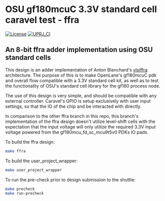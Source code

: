 # OSU gf180mcuC 3.3V standard cell caravel test - ffra

[![License](https://img.shields.io/badge/License-Apache%202.0-blue.svg)](https://opensource.org/licenses/Apache-2.0) [![UPRJ_CI](https://github.com/efabless/caravel_project_example/actions/workflows/user_project_ci.yml/badge.svg)](https://github.com/efabless/caravel_project_example/actions/workflows/user_project_ci.yml)


## An 8-bit ffra adder implementation using OSU standard cells

This design is an adder implementation of Anton Blanchard's [vlsiffra](docs/source/index.rst) architecture. The purpose of this is to make OpenLane's gf180mcuC pdk and overall flow compatible with a 3.3V standard cell kit, as well as to test the functionality of OSU's standard cell library for the gf180 process node.

The use of this design is very simple, and should be compatible with any external controller. Caravel's GPIO is setup exclusively with user input settings, so that the IO of the chip and be interacted with directly.

In comparison to the other ffra branch in this repo, this branch's implementation of the ffra design doesn't utilize level-shift cells with the expectation that the input voltage will only utilize the required 3.3V input voltage powered from the gf180mcu_fd_sc_mcu9t5v0 PDKs IO pads. 

To build the ffra design:
```bash
make ffra
```

To build the user_project_wrapper:
```bash
make user_project_wrapper
```

To run the pre-check prior to design submission to the shuttle:
```bash
make precheck
make run-precheck
```

